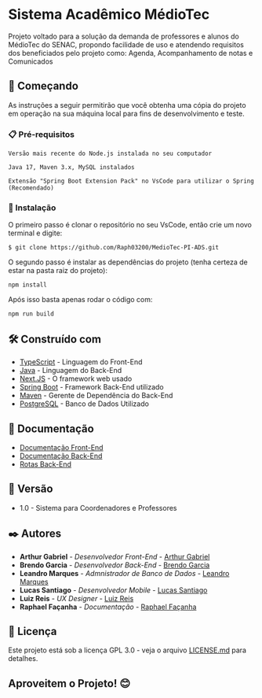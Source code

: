 # Sistema Acadêmico MédioTec

Projeto voltado para a solução da demanda de professores e alunos do MédioTec do SENAC, propondo facilidade de uso e atendendo requisitos dos beneficiados pelo projeto como: Agenda, Acompanhamento de notas e Comunicados

## 🚀 Começando

As instruções a seguir permitirão que você obtenha uma cópia do projeto em operação na sua máquina local para fins de desenvolvimento e teste.

### 📋 Pré-requisitos

```
Versão mais recente do Node.js instalada no seu computador
```

```
Java 17, Maven 3.x, MySQL instalados
```

```
Extensão "Spring Boot Extension Pack" no VsCode para utilizar o Spring (Recomendado)
```

### 🔧 Instalação

O primeiro passo é clonar o repositório no seu VsCode, então crie um novo terminal e digite:

```
$ git clone https://github.com/Raph03200/MedioTec-PI-ADS.git
```

O segundo passo é instalar as dependências do projeto (tenha certeza de estar na pasta raiz do projeto):

```
npm install
```

Após isso basta apenas rodar o código com:

```
npm run build
```

## 🛠️ Construído com

* [TypeScript](https://www.typescriptlang.org) - Linguagem do Front-End
* [Java](https://www.java.com/pt-BR/) - Linguagem do Back-End
* [Next.JS](https://nextjs.org/) - O framework web usado
* [Spring Boot](https://spring.io/projects/spring-boot) - Framework Back-End utilizado
* [Maven](https://maven.apache.org/) - Gerente de Dependência do Back-End
* [PostgreSQL](https://www.postgresql.org) - Banco de Dados Utilizado

## 📄 Documentação

* [Documentação Front-End](https://docs.google.com/document/d/1Qv1lMFxMQ07IZ9qCdYoNzCE7V68DDCHATLW3RWfs4U4/edit?usp=sharing)
* [Documentação Back-End](https://github.com/Raph03200/MedioTec-PI-ADS/blob/main/backend/README.md)
* [Rotas Back-End](https://www.postman.com/super-grupo/super-grupo-workspace/request/mdvwttf/localhost-8080-login)

## 📌 Versão

* 1.0 - Sistema para Coordenadores e Professores 

## ✒️ Autores

* **Arthur Gabriel** - *Desenvolvedor Front-End* - [Arthur Gabriel](https://github.com/arthur-Gsilva)
* **Brendo Garcia** - *Desenvolvedor Back-End* - [Brendo Garcia](https://github.com/BrendoGarcia)
* **Leandro Marques** - *Admnistrador de Banco de Dados* - [Leandro Marques](https://github.com/leandromrtk)
* **Lucas Santiago** - *Desenvolvedor Mobile* - [Lucas Santiago](https://github.com/M6488)
* **Luiz Reis** - *UX Designer* - [Luiz Reis](https://github.com/Luizreis3d)
* **Raphael Façanha** - *Documentação* - [Raphael Façanha](https://github.com/Raph03200)

## 📄 Licença

Este projeto está sob a licença GPL 3.0 - veja o arquivo [LICENSE.md](https://github.com/Raph03200/MedioTec-PI-ADS/blob/main/LICENSE) para detalhes.



## Aproveitem o Projeto! 😊
